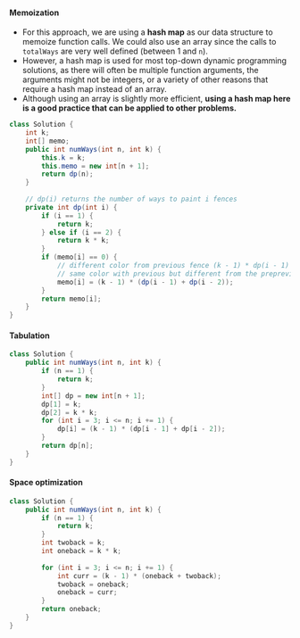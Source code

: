 #### Memoization

* For this approach, we are using a **hash map** as our data structure to memoize function calls. We could also use an array since the calls to `totalWays` are very well defined (between 1 and `n`). 
* However, a hash map is used for most top-down dynamic programming solutions, as there will often be multiple function arguments, the arguments might not be integers, or a variety of other reasons that require a hash map instead of an array. 
* Although using an array is slightly more efficient, **using a hash map here is a good practice that can be applied to other problems.**

```java
class Solution {
    int k;
    int[] memo;
    public int numWays(int n, int k) {
        this.k = k;
        this.memo = new int[n + 1];
        return dp(n);
    }
    
  	// dp(i) returns the number of ways to paint i fences 
    private int dp(int i) {
        if (i == 1) {
            return k;
        } else if (i == 2) {
            return k * k;
        }
        if (memo[i] == 0) {
            // different color from previous fence (k - 1) * dp(i - 1)
            // same color with previous but different from the preprevious (k - 1) * dp(i - 2)
            memo[i] = (k - 1) * (dp(i - 1) + dp(i - 2));
        }
        return memo[i];
    }
}
```

#### Tabulation

```java
class Solution {
    public int numWays(int n, int k) {
        if (n == 1) {
            return k;
        }
        int[] dp = new int[n + 1];
        dp[1] = k;
        dp[2] = k * k;
        for (int i = 3; i <= n; i += 1) {
            dp[i] = (k - 1) * (dp[i - 1] + dp[i - 2]);
        }
        return dp[n];
    }
}
```

#### Space optimization

```java
class Solution {
    public int numWays(int n, int k) {
        if (n == 1) {
            return k;
        }
        int twoback = k;
        int oneback = k * k;
        
        for (int i = 3; i <= n; i += 1) {
            int curr = (k - 1) * (oneback + twoback);
            twoback = oneback;
            oneback = curr;
        }
        return oneback;
    }
}
```

